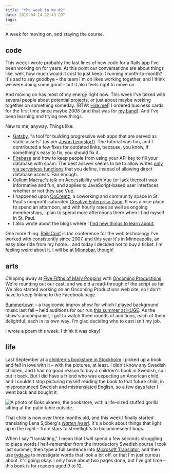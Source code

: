 ```yaml
---
title: "the week in me #2"
date: 2019-04-14 22:49 CDT
tags: 
---
```

A week for moving on, and staying the course.

## code

This week I wrote probably the last lines of new code for a Rails
app I've been working on for years. At this point our
conversations are about things like, well, how much would it cost to
just keep it running month-to-month? It's sad to say goodbye – the
team I'm on likes working together, and I think we were doing some
good – but it also feels right to move on.

And moving on has most of my energy right now. This week I've talked
with several people about potential projects, or just about maybe
working together on something someday. (BTW: [Hire me!][contact])
I ordered business cards, for
the first time since maybe 2008 (and that was for [my band][tin-cat]).
And I've been learning and trying new things.

New to me, anyway. Things like:

- [Gatsby,][gatsby] &ldquo;a tool for building progressive web apps that are
served as static assets&rdquo; (as per [Jason Lengstorf][lengstorf-quote]).
The tutorial was fun, and I contributed a few fixes for outdated links,
because, you know, if something's easy to fix, you should fix it.
- [Firebase][] and how to keep people from using your API key to
fill your database with spam. The best answer seems to be to allow
writes [only via serverless functions][firebase-functions]
that you define, instead of
allowing direct database access. Fair enough.
- [Callum Macrae's][macrae] talk on
[Accessibility with Vue][vue-accessibility] 
(or lack thereof) was informative and fun, and applies to
JavaScript-based user interfaces whether or not they use Vue.
- I happened upon [CoCreatz][], a coworking and community space in
St. Paul's nonprofit-saturated [Creative Enterprise Zone][]. It was a
nice place to spend an afternoon, and with hourly rates as well as
ongoing memberships, I plan to spend more afternoons there when I
find myself in St. Paul.       
- I also wrote about the blogs where I [find new things to learn about.][blogs]

One more thing: [RailsConf][] is *the* conference for
the web technology I've worked with consistently since 2007, and this
year it's in Minneapolis, an easy bike ride from my home... and today
I decided not to buy a ticket. I'm feeling weird
about it. I will be at [Minnebar][], though!  

## arts

Chipping away at [Five Fifths of Mary Poppins][poppins] with
[Oncoming Productions][oncoming]. We're rounding out our cast,
and we did a read-through of the script so far. We also started
working on an Oncoming Productions
web site, so I don't have to keep linking to the Facebook page.

[Bummertown][] – a tragicomic improv show for which I played background
music last fall – held auditions for our run [this summer at 
HUGE][bummertown-run]. As the show's accompanist, I got to watch
three rounds of auditions, each of them delightful, each in its
own way. I'm glad deciding who to cast isn't my job. 

I wrote a poem this week. I think it was okay!

## life

Last September at a [children's bookstore in Stockholm][bokslukaren] I
picked up
a book and fell in love with it – with the pictures, at least. I didn't
know any Swedish children, and I had no good reason to buy a children's
book in Swedish, so I put it back. But I did have a friend who was
expecting an American child, and I couldn't stop picturing myself
reading the book to that future child, in mispronounced Swedish and
mistranslated English, so a few days later I went back and bought it.

![A photo of Bokslukaren, the bookstore, with a life-sized stuffed
gorilla sitting at the patio table outside.](../../src/assets/images/stockholm-bokslukaren-gorilla.jpg)

That child is now over three months old, and this week I finally started
translating Lena Sjöberg's [<cite>Natten lyser!</cite>][natten-lyser]. 
It's a book about things that light up in the night – from stars to
streetlights to bioluminescent bugs.

When I say "translating," I mean that I will spend a few seconds struggling
to place words I half-remember from the introductory Swedish course I took
last summer, then type a full sentence into [Microsoft Translator][], and
then use [tyda.se][] to investigate words that look a bit off, or that I'm
just curious about. It's going okay. I only have about two pages done,
but I've got time – this book is for readers aged 9 to 12.

[oncoming]: http://www.oncomingproductions.com/
[poppins]: https://www.minnesotafringe.org/event-calendar/five-fifths
[bummertown]: https://www.facebook.com/bummertown/
[bummertown-run]: https://www.erikostrom.com/arts/shows
[tin-cat]: https://www.facebook.com/tincatland/

[contact]: https://www.erikostrom.com/code/links 
[gatsby]: https://www.gatsbyjs.org
[lengstorf-quote]: https://twitter.com/erikostrom/status/1117555949831507968
[firebase]: https://firebase.google.com
[firebase-functions]: https://www.reddit.com/r/Firebase/comments/b2lnt1/can_i_prevent_users_from_abusing_firestore/
[macrae]: http://macr.ae/
[vue-accessibility]: https://www.youtube.com/watch?v=1Rvg_XkFH8Q
[cocreatz]: https://www.cocreatz.org
[creative enterprise zone]: https://creativeenterprisezone.org
[railsconf]: https://railsconf.com
[minnebar]: https://minnestar.org/minnebar/
[blogs]: https://www.erikostrom.com/code/words/the-feeds-i-read

[bokslukaren]: http://www.bokslukaren.com
[natten-lyser]: http://www.lenasjoberg.com/books/natten-lyser/ 
[microsoft translator]: https://www.bing.com/translator?ref=TThis&&text=&from=sv&to=en
[tyda.se]: https://tyda.se
